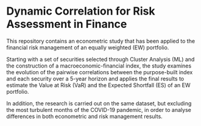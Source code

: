 # Dynamic Correlation for Risk Assessment in Finance
This repository contains an econometric study that has been applied to the financial risk management of an equally weighted (EW) portfolio.

Starting with a set of securities selected through Cluster Analysis (ML) and the construction of a macroeconomic-financial index, the study examines the evolution of the pairwise correlations between the purpose-built index and each security over a 5-year horizon and applies the final results to estimate the Value at Risk (VaR) and the Expected Shortfall (ES) of an EW portfolio.

In addition, the research is carried out on the same dataset, but excluding the most turbulent months of the COVID-19 pandemic, in order to analyse differences in both econometric and risk management results.
